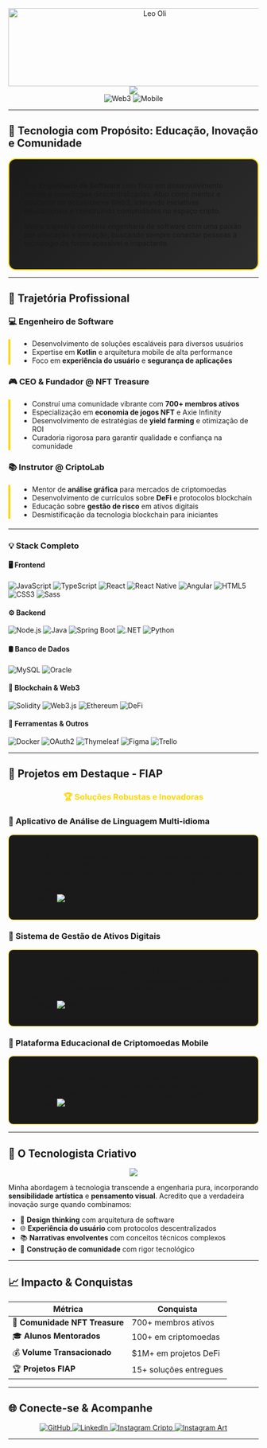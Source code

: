 <div align="center">
  <img src="https://i.ibb.co/Z69jRjnM/Leo-Oli-dourado.png" alt="Leo Oli" width="573.5" height="157"/>

  <img src="https://readme-typing-svg.herokuapp.com/?font=Righteous&size=35&center=true&vCenter=true&width=600&height=70&duration=4000&lines=Engenheiro+de+Software;Mentor+Web3+%26+Blockchain;Desenvolvedor+Mobile;Educador+em+Criptomoedas&color=FFD700" />

  <br/>

  <img src="https://img.shields.io/badge/Web3-Mentor%20%26%20Educador-FFD700?style=for-the-badge&logo=ethereum&logoColor=black" alt="Web3"/>
  <img src="https://img.shields.io/badge/Mobile-React%20Native%20%26%20Kotlin-00D9FF?style=for-the-badge&logo=react&logoColor=black" alt="Mobile"/>
</div>

---

## 🌟 **Tecnologia com Propósito: Educação, Inovação e Comunidade**

<div style="background: linear-gradient(135deg, #1a1a1a 0%, #2d2d2d 100%); padding: 30px; border-radius: 15px; border: 2px solid #FFD700;">

Sou **Engenheiro de Software** com foco em desenvolvimento mobile e tecnologias descentralizadas. Atuo como mentor e educador no ecossistema Web3, liderando iniciativas educacionais e construindo comunidades no espaço cripto.

Minha trajetória combina engenharia de software com uma paixão por educação e inovação, buscando sempre conectar pessoas à tecnologia de forma acessível e impactante.

</div>

---

## 🎯 **Trajetória Profissional**

### 💻 **Engenheiro de Software**
<div style="border-left: 4px solid #FFD700; padding-left: 20px; margin: 20px 0;">

- Desenvolvimento de soluções escaláveis para diversos usuários
- Expertise em **Kotlin** e arquitetura mobile de alta performance
- Foco em **experiência do usuário** e **segurança de aplicações**

</div>

### 🎮 **CEO & Fundador @ NFT Treasure**
<div style="border-left: 4px solid #FFD700; padding-left: 20px; margin: 20px 0;">

- Construí uma comunidade vibrante com **700+ membros ativos**
- Especialização em **economia de jogos NFT** e Axie Infinity
- Desenvolvimento de estratégias de **yield farming** e otimização de ROI
- Curadoria rigorosa para garantir qualidade e confiança na comunidade

</div>

### 📚 **Instrutor @ CriptoLab**
<div style="border-left: 4px solid #FFD700; padding-left: 20px; margin: 20px 0;">

- Mentor de **análise gráfica** para mercados de criptomoedas
- Desenvolvimento de currículos sobre **DeFi** e protocolos blockchain
- Educação sobre **gestão de risco** em ativos digitais
- Desmistificação da tecnologia blockchain para iniciantes

</div>

---

### 💡 Stack Completo

#### 🖥️ Frontend
![JavaScript](https://img.shields.io/badge/JavaScript-F7DF1E?style=for-the-badge&logo=javascript&logoColor=black)
![TypeScript](https://img.shields.io/badge/TypeScript-3178C6?style=for-the-badge&logo=typescript&logoColor=white)
![React](https://img.shields.io/badge/React-61DAFB?style=for-the-badge&logo=react&logoColor=black)
![React Native](https://img.shields.io/badge/React_Native-20232A?style=for-the-badge&logo=react&logoColor=61DAFB)
![Angular](https://img.shields.io/badge/Angular-DD0031?style=for-the-badge&logo=angular&logoColor=white)
![HTML5](https://img.shields.io/badge/HTML5-E34F26?style=for-the-badge&logo=html5&logoColor=white)
![CSS3](https://img.shields.io/badge/CSS3-1572B6?style=for-the-badge&logo=css3&logoColor=white)
![Sass](https://img.shields.io/badge/Sass-CC6699?style=for-the-badge&logo=sass&logoColor=white)

#### ⚙️ Backend
![Node.js](https://img.shields.io/badge/Node.js-339933?style=for-the-badge&logo=node.js&logoColor=white)
![Java](https://img.shields.io/badge/Java-ED8B00?style=for-the-badge&logo=openjdk&logoColor=white)
![Spring Boot](https://img.shields.io/badge/Spring_Boot-6DB33F?style=for-the-badge&logo=spring-boot&logoColor=white)
![.NET](https://img.shields.io/badge/.NET-512BD4?style=for-the-badge&logo=dotnet&logoColor=white)
![Python](https://img.shields.io/badge/Python-3776AB?style=for-the-badge&logo=python&logoColor=white)

#### 🛢️ Banco de Dados
![MySQL](https://img.shields.io/badge/MySQL-4479A1?style=for-the-badge&logo=mysql&logoColor=white)
![Oracle](https://img.shields.io/badge/Oracle-F80000?style=for-the-badge&logo=oracle&logoColor=white)

#### 🔗 Blockchain & Web3
![Solidity](https://img.shields.io/badge/Solidity-363636?style=for-the-badge&logo=solidity&logoColor=white)
![Web3.js](https://img.shields.io/badge/Web3.js-F16822?style=for-the-badge&logo=web3.js&logoColor=white)
![Ethereum](https://img.shields.io/badge/Ethereum-3C3C3D?style=for-the-badge&logo=ethereum&logoColor=white)
![DeFi](https://img.shields.io/badge/DeFi-FF6B6B?style=for-the-badge&logo=chainlink&logoColor=white)

#### 🧰 Ferramentas & Outros
![Docker](https://img.shields.io/badge/Docker-2496ED?style=for-the-badge&logo=docker&logoColor=white)
![OAuth2](https://img.shields.io/badge/OAuth2-000000?style=for-the-badge&logo=oauth&logoColor=white)
![Thymeleaf](https://img.shields.io/badge/Thymeleaf-005F0F?style=for-the-badge&logo=thymeleaf&logoColor=white)
![Figma](https://img.shields.io/badge/Figma-F24E1E?style=for-the-badge&logo=figma&logoColor=white)
![Trello](https://img.shields.io/badge/Trello-0052CC?style=for-the-badge&logo=trello&logoColor=white)


</div>

---

## 🚀 **Projetos em Destaque - FIAP**

<div align="center">
  <h3 style="color: #FFD700;">🏆 Soluções Robustas e Inovadoras</h3>
</div>

### **📱 Aplicativo de Análise de Linguagem Multi-idioma**
<div style="background: #1a1a1a; padding: 20px; border-radius: 10px; border: 1px solid #FFD700; margin: 15px 0;">

- **Stack:** Kotlin, React Native, APIs de Processamento de Linguagem Natural
- **Impacto:** Solução para internacionalização de aplicativos móveis
- **Destaque:** Implementação de análise contextual e tradução automática
- **Status:** <img src="https://img.shields.io/badge/Projeto%20FIAP-Concluído-FFD700?style=flat-square" alt="FIAP"/>

</div>

### **💼 Sistema de Gestão de Ativos Digitais**
<div style="background: #1a1a1a; padding: 20px; border-radius: 10px; border: 1px solid #FFD700; margin: 15px 0;">

- **Stack:** Solidity, Web3.js, React Native, Node.js
- **Impacto:** Integração entre DeFi e experiência mobile tradicional
- **Destaque:** Smart contracts otimizados para baixo consumo de gas
- **Status:** <img src="https://img.shields.io/badge/Projeto%20FIAP-Em%20Produção-FFD700?style=flat-square" alt="FIAP"/>

</div>

### **🎯 Plataforma Educacional de Criptomoedas Mobile**
<div style="background: #1a1a1a; padding: 20px; border-radius: 10px; border: 1px solid #FFD700; margin: 15px 0;">

- **Stack:** React Native, TypeScript, Firebase, APIs de Exchange
- **Impacto:** **10.000+ downloads** na Google Play Store
- **Destaque:** Gamificação do aprendizado sobre blockchain
- **Status:** <img src="https://img.shields.io/badge/Projeto%20FIAP-Escalando-FFD700?style=flat-square" alt="FIAP"/>

</div>

---

## 🎨 **O Tecnologista Criativo**

<div align="center">
  <img src="https://readme-typing-svg.herokuapp.com/?font=Righteous&size=25&center=true&vCenter=true&width=500&height=50&duration=4000&lines=Onde+código+encontra+arte;Onde+educação+encontra+tecnologia&color=FFD700" />
</div>

Minha abordagem à tecnologia transcende a engenharia pura, incorporando **sensibilidade artística** e **pensamento visual**. Acredito que a verdadeira inovação surge quando combinamos:

- 🎨 **Design thinking** com arquitetura de software
- 🌐 **Experiência do usuário** com protocolos descentralizados  
- 📚 **Narrativas envolventes** com conceitos técnicos complexos
- 🤝 **Construção de comunidade** com rigor tecnológico

---

## 📈 **Impacto & Conquistas**

<div align="center">
  
| Métrica | Conquista |
|---------|-----------|
| 👥 **Comunidade NFT Treasure** | 700+ membros ativos |
| 🎓 **Alunos Mentorados** | 100+ em criptomoedas |
| 💰 **Volume Transacionado** | $1M+ em projetos DeFi |
| 🏆 **Projetos FIAP** | 15+ soluções entregues |

</div>

---

## 🌐 **Conecte-se & Acompanhe**

<div align="center">
  
  <a href="https://github.com/leooli-321">
    <img src="https://img.shields.io/badge/GitHub-Projetos%20Open%20Source-181717?style=for-the-badge&logo=github&logoColor=white" alt="GitHub"/>
  </a>
  
  <a href="https://linkedin.com/in/leooli">
    <img src="https://img.shields.io/badge/LinkedIn-Perfil%20Profissional-0077B5?style=for-the-badge&logo=linkedin&logoColor=white" alt="LinkedIn"/>
  </a>
  
  <a href="https://instagram.com/leodascripto">
    <img src="https://img.shields.io/badge/Instagram-Educação%20Cripto-E4405F?style=for-the-badge&logo=instagram&logoColor=white" alt="Instagram Cripto"/>
  </a>
  
  <a href="https://instagram.com/leooli.art">
    <img src="https://img.shields.io/badge/Instagram-Portfolio%20Artístico-FF6B35?style=for-the-badge&logo=instagram&logoColor=white" alt="Instagram Art"/>
  </a>

</div>

---

<div
::contentReference[oaicite:0]{index=0}
 
